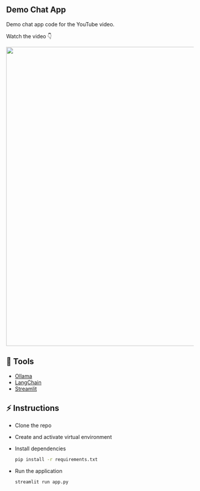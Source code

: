 ## Demo Chat App

Demo chat app code for the YouTube video.

Watch the video 👇


<a href="https://youtu.be/k8I8nsml47g">
<img src="https://i.imgur.com/aieAoXx.png" width="800">
</a>


## 🔨 Tools

- [Ollama](https://ollama.dev)
- [LangChain](https://python.langchain.com/docs/introduction/)
- [Streamlit](https://docs.streamlit.io/)

## ⚡️ Instructions

- Clone the repo
- Create and activate virtual environment
- Install dependencies

  ```sh
  pip install -r requirements.txt
  ```
- Run the application

  ```sh
  streamlit run app.py
  ```
